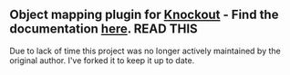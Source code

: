 Object mapping plugin for [Knockout](http://knockoutjs.com/) - Find the documentation [here](http://knockoutjs.com/documentation/plugins-mapping.html).
READ THIS
---
Due to lack of time this project was no longer actively maintained by the original author. I've forked it to keep it up to date.
